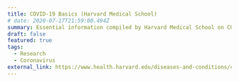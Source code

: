```yaml
---
title: COVID-19 Basics (Harvard Medical School)
# date: 2020-07-17T21:59:00.494Z
summary: Essential information compiled by Harvard Medical School on COVID-19.
draft: false
featured: true
tags:
  - Research
  - Coronavirus
external_link: https://www.health.harvard.edu/diseases-and-conditions/covid-19-basics
---
```

